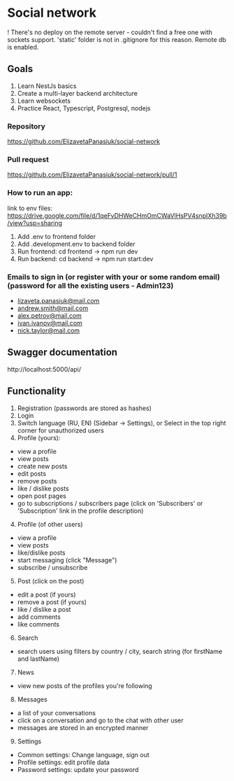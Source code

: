 # Social network
! There's no deploy on the remote server - couldn't find a free one with sockets support. 'static' folder is not in .gitignore for this reason.
Remote db is enabled.
## Goals
1. Learn NestJs basics
2. Create a multi-layer backend architecture
3. Learn websockets
4. Practice React, Typescript, Postgresql, nodejs
### Repository
https://github.com/ElizavetaPanasiuk/social-network
### Pull request
https://github.com/ElizavetaPanasiuk/social-network/pull/1
### How to run an app:
link to env files: https://drive.google.com/file/d/1qeFvDHWeCHmOmCWaVlHsPV4snpIXh39b/view?usp=sharing
1. Add .env to frontend folder
2. Add .development.env to backend folder
3. Run frontend: cd frontend -> npm run dev
4. Run backend: cd backend -> npm run start:dev 

### Emails to sign in (or register with your or some random email) (password for all the existing users - Admin123)
- lizaveta.panasiuk@mail.com
- andrew.smith@mail.com
- alex.petrov@mail.com
- ivan.ivanov@mail.com
- nick.taylor@mail.com

## Swagger documentation
http://localhost:5000/api/

## Functionality
1. Registration (passwords are stored as hashes)
2. Login
3. Switch language (RU, EN) (Sidebar -> Settings), or Select in the top right corner for unauthorized users
4. Profile (yours):
- view a profile
- view posts
- create new posts
- edit posts
- remove posts
- like / dislike posts
- open post pages
- go to subscriptions / subscribers page (click on 'Subscribers' or 'Subscription' link in the profile description)
4. Profile (of other users)
- view a profile
- view posts
- like/dislike posts
- start messaging (click "Message")
- subscribe / unsubscribe
5. Post (click on the post)
- edit a post (if yours)
- remove a post (if yours)
- like / dislike a post
- add comments
- like comments
6. Search
- search users using filters by country / city, search string (for firstName and lastName)
7. News
- view new posts of the profiles you're following
8. Messages
- a list of your conversations
- click on a conversation and go to the chat with other user
- messages are stored in an encrypted manner
9. Settings
- Common settings: Change language, sign out
- Profile settings: edit profile data
- Password settings: update your password
